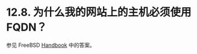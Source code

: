 # 12.8. 为什么我的网站上的主机必须使用 FQDN？

参见 FreeBSD [Handbook](https://docs.freebsd.org/en/books/handbook/#mail-trouble) 中的答案。
